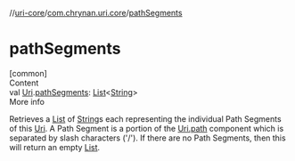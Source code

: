 //[uri-core](../../index.md)/[com.chrynan.uri.core](index.md)/[pathSegments](path-segments.md)



# pathSegments  
[common]  
Content  
val [Uri](-uri/index.md).[pathSegments](path-segments.md): [List](https://kotlinlang.org/api/latest/jvm/stdlib/kotlin.collections/-list/index.html)<[String](https://kotlinlang.org/api/latest/jvm/stdlib/kotlin/-string/index.html)>  
More info  


Retrieves a [List](https://kotlinlang.org/api/latest/jvm/stdlib/kotlin.collections/-list/index.html) of [String](https://kotlinlang.org/api/latest/jvm/stdlib/kotlin/-string/index.html)s each representing the individual Path Segments of this [Uri](-uri/index.md). A Path Segment is a portion of the [Uri.path](-uri/path.md) component which is separated by slash characters ('/'). If there are no Path Segments, then this will return an empty [List](https://kotlinlang.org/api/latest/jvm/stdlib/kotlin.collections/-list/index.html).

  



